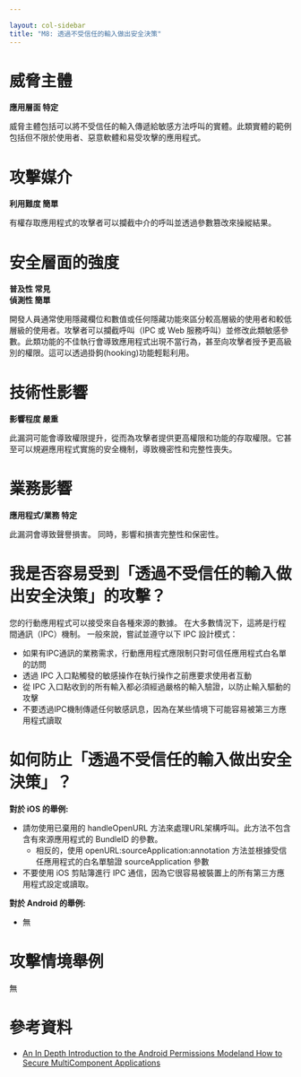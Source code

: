 ```yaml
---

layout: col-sidebar
title: "M8: 透過不受信任的輸入做出安全決策"
---
```


# 威脅主體

**應用層面 特定**

威脅主體包括可以將不受信任的輸入傳遞給敏感方法呼叫的實體。此類實體的範例包括但不限於使用者、惡意軟體和易受攻擊的應用程式。

# 攻擊媒介		

**利用難度 簡單**

有權存取應用程式的攻擊者可以攔截中介的呼叫並透過參數篡改來操縱結果。

# 安全層面的強度	

**普及性 常見** <br />
**偵測性 簡單**

開發人員通常使用隱藏欄位和數值或任何隱藏功能來區分較高層級的使用者和較低層級的使用者。攻擊者可以攔截呼叫（IPC 或 Web 服務呼叫）並修改此類敏感參數。此類功能的不佳執行會導致應用程式出現不當行為，甚至向攻擊者授予更高級別的權限。這可以透過掛鉤(hooking)功能輕鬆利用。 

# 技術性影響	

**影響程度 嚴重**

此漏洞可能會導致權限提升，從而為攻擊者提供更高權限和功能的存取權限。它甚至可以規避應用程式實施的安全機制，導致機密性和完整性喪失。

# 業務影響
	
**應用程式/業務 特定** 
		
此漏洞會導致聲譽損害。
同時，影響和損害完整性和保密性。

# 我是否容易受到「透過不受信任的輸入做出安全決策」的攻擊？

您的行動應用程式可以接受來自各種來源的數據。 在大多數情況下，這將是行程間通訊（IPC）機制。 一般來說，嘗試並遵守以下 IPC 設計模式：

- 如果有IPC通訊的業務需求，行動應用程式應限制只對可信任應用程式白名單的訪問
- 透過 IPC 入口點觸發的敏感操作在執行操作之前應要求使用者互動
- 從 IPC 入口點收到的所有輸入都必須經過嚴格的輸入驗證，以防止輸入驅動的攻擊
- 不要透過IPC機制傳遞任何敏感訊息，因為在某些情境下可能容易被第三方應用程式讀取

# 如何防止「透過不受信任的輸入做出安全決策」？

**對於 iOS 的舉例:**

- 請勿使用已棄用的 handleOpenURL 方法來處理URL架構呼叫。此方法不包含含有來源應用程式的 BundleID 的參數。
  - 相反的，使用 openURL:sourceApplication:annotation 方法並根據受信任應用程式的白名單驗證 sourceApplication 參數
- 不要使用 iOS 剪貼簿進行 IPC 通信，因為它很容易被裝置上的所有第三方應用程式設定或讀取。

**對於 Android 的舉例:**

- 無

# 攻擊情境舉例

無

# 參考資料

- [An In Depth Introduction to the Android Permissions Modeland How to Secure MultiComponent Applications](https://www.owasp.org/images/c/ca/ASDC12-An_InDepth_Introduction_to_the_Android_Permissions_Modeland_How_to_Secure_MultiComponent_Applications.pdf)